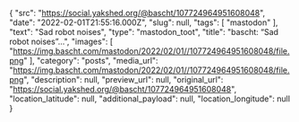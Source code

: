 {
  "src": "https://social.yakshed.org/@bascht/107724964951608048",
  "date": "2022-02-01T21:55:16.000Z",
  "slug": null,
  "tags": [
    "mastodon"
  ],
  "text": "Sad robot noises",
  "type": "mastodon_toot",
  "title": "bascht: “Sad robot noises”…",
  "images": [
    "https://img.bascht.com/mastodon/2022/02/01//107724964951608048/file.png"
  ],
  "category": "posts",
  "media_url": "https://img.bascht.com/mastodon/2022/02/01//107724964951608048/file.png",
  "description": null,
  "preview_url": null,
  "original_url": "https://social.yakshed.org/@bascht/107724964951608048",
  "location_latitude": null,
  "additional_payload": null,
  "location_longitude": null
}